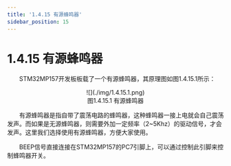 ```yaml
---
title: '1.4.15 有源蜂鸣器'
sidebar_position: 15
---
```


# 1.4.15 有源蜂鸣器  

&emsp;&emsp;STM32MP157开发板板载了一个有源蜂鸣器，其原理图如图1.4.15.1所示：

<center>
![](./img/1.4.15.1.png)<br/>
图1.4.15.1 有源蜂鸣器
</center>


&emsp;&emsp;有源蜂鸣器是指自带了震荡电路的蜂鸣器，这种蜂鸣器一接上电就会自己震荡发声。而如果是无源蜂鸣器，则需要外加一定频率（2~5Khz）的驱动信号，才会发声。这里我们选择使用有源蜂鸣器，方便大家使用。

&emsp;&emsp;BEEP信号直接连接在STM32MP157的PC7引脚上，可以通过控制此引脚来控制蜂鸣器开关。















